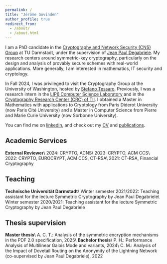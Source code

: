 ```yaml
---
permalink: /
title: "Jérôme Govinden"
author_profile: true
redirect_from: 
  - /about/
  - /about.html
---
```


I am a PhD candidate in the [Cryptography and Network Security (CNS) Group](https://www.informatik.tu-darmstadt.de/cns/main/index.en.jsp) at TU Darmstadt, under the supervision of [Jean Paul Degabriele](https://degabriele.info). My research centers around symmetric-key cryptography, particularly on the design and analysis of provably secure schemes with real-world applications. More generally, I am interested in mathematics, IT security and cryptology.

In Fall 2024, I was privileged to visit the Cryptography Group at the University of Washington, hosted by [Stefano Tessaro](https://homes.cs.washington.edu/~tessaro/). Previously, I was a research intern in the [LIP6 Computer Science Laboratory](https://www.lip6.fr) and in the [Cryptography Research Center (CRC) of TII](https://www.tii.ae/cryptography). I obtained a Master in Mathematics with applications to Cryptology from Paris Diderot University (now Paris Cité University) and a Master in Computer Science from Pierre and Marie Curie University (now Sorbonne University). 

You can find me on [linkedin](https://www.linkedin.com/in/jeromegovinden), and check out my [CV](/files/2024-06_Govinden_Jerome_CV.pdf) and [publications](/publications).


Academic Services
------
**External Reviewer**\\
2024: CRYPTO, ACNS\\
2023: CRYPTO, ACM CCS\\
2022: CRYPTO, EUROCRYPT, ACM CCS, CT-RSA\\
2021: CT-RSA, Financial Cryptography


Teaching
------
**Technische Universität Darmstadt**\\
Winter semester 2021/2022: Teaching assistant for the lecture Symmetric Cryptography by Jean Paul Degabriele\\
Winter semester 2020/2021: Teaching assistant for the lecture Symmetric Cryptography by Jean Paul Degabriele

Thesis supervision
------
**Master thesis**\\
A. C. T.: Analysis of the symmetric encryption mechanisms in the PDF 2.0 specification, 2025\\
**Bachelor thesis**\\
P. H.: Performance Analysis of Multilinear Galois Mode and variants, 2024\\
C. M.: Analysis of the Impact of Dovetail Routing on the Anonymity of the Lightning Network (co-supervised by Jean Paul Degabriele), 2022